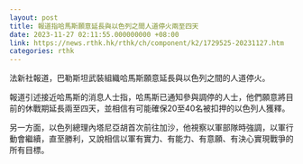 ```yaml
---
layout: post
title: 報道指哈馬斯願意延長與以色列之間人道停火兩至四天
date: 2023-11-27 02:11:55.000000000 +08:00
link: https://news.rthk.hk/rthk/ch/component/k2/1729525-20231127.htm
categories: rthk
---
```


法新社報道，巴勒斯坦武裝組織哈馬斯願意延長與以色列之間的人道停火。

報道引述接近哈馬斯的消息人士指，哈馬斯已通知參與調停的人士，他們願意將目前的休戰期延長兩至四天，並相信有可能確保20至40名被扣押的以色列人獲釋。

另一方面，以色列總理內塔尼亞胡首次前往加沙，他視察以軍部隊時強調，以軍行動會繼續，直至勝利，又說相信以軍有實力、有能力、有意願、有決心實現戰爭的所有目標。
